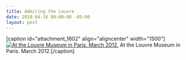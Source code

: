 ```yaml
---
title: Admiring the Louvre
date: 2018-04-16 00:00:00 -05:00
layout: post
---
```


\[caption id="attachment\_1602" align="aligncenter" width="1500"\][![At the Louvre Museum in Paris. March 2012.](images/DSC03570-Edit-2-1.jpg)](https://kenbooth.net/admiring-the-louvre/dsc03570-edit-2-2/) At the Louvre Museum in Paris. March 2012.\[/caption\]

